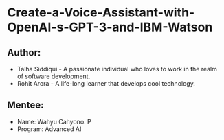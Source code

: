 # Create-a-Voice-Assistant-with-OpenAI-s-GPT-3-and-IBM-Watson

## Author:
- Talha Siddiqui - A passionate individual who loves to work in the realm of software development.
- Rohit Arora - A life-long learner that develops cool technology.

## Mentee:
- Name: Wahyu Cahyono. P
- Program: Advanced AI

